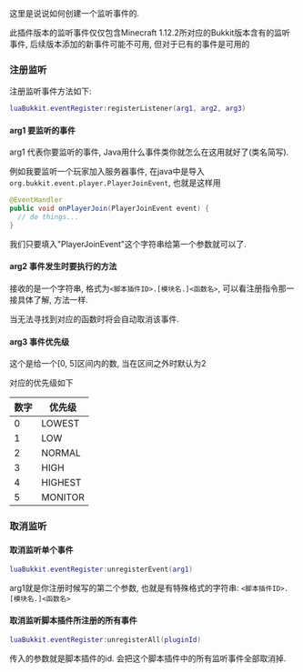 这里是说说如何创建一个监听事件的.

此插件版本的监听事件仅仅包含Minecraft 1.12.2所对应的Bukkit版本含有的监听事件, 后续版本添加的新事件可能不可用, 但对于已有的事件是可用的


### 注册监听

注册监听事件方法如下:

```lua
luaBukkit.eventRegister:registerListener(arg1, arg2, arg3)
```

#### arg1 要监听的事件

arg1 代表你要监听的事件, Java用什么事件类你就怎么在这用就好了(类名简写).

例如我要监听一个玩家加入服务器事件, 在java中是导入`org.bukkit.event.player.PlayerJoinEvent`, 也就是这样用

```java
@EventHandler
public void onPlayerJoin(PlayerJoinEvent event) {
  // do things...
}
```

我们只要填入"PlayerJoinEvent"这个字符串给第一个参数就可以了.

#### arg2 事件发生时要执行的方法

接收的是一个字符串, 格式为`<脚本插件ID>.[模块名.]<函数名>`, 可以看注册指令那一接具体了解, 方法一样.

当无法寻找到对应的函数时将会自动取消该事件.

#### arg3 事件优先级

这个是给一个[0, 5]区间内的数, 当在区间之外时默认为2

对应的优先级如下

|数字|优先级|
|-|-|
|0|LOWEST|
|1|LOW|
|2|NORMAL|
|3|HIGH|
|4|HIGHEST|
|5|MONITOR|

### 取消监听

#### 取消监听单个事件

```lua
luaBukkit.eventRegister:unregisterEvent(arg1)
```

arg1就是你注册时候写的第二个参数, 也就是有特殊格式的字符串: `<脚本插件ID>.[模块名.]<函数名>`

#### 取消监听脚本插件所注册的所有事件

```lua
luaBukkit.eventRegister:unregisterAll(pluginId)
```

传入的参数就是脚本插件的id. 会把这个脚本插件中的所有监听事件全部取消掉.

